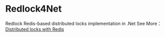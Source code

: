 # Redlock4Net
Redlock Redis-based distributed locks implementation in .Net 
See More：[Distributed locks with Redis](http://redis.io/topics/distlock)